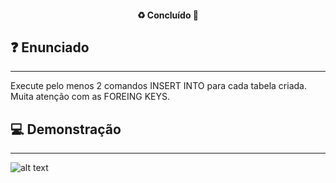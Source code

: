 <h4 align="center"> 
  ♻️ Concluído 🚀
</h4>

## ❓ Enunciado
---

Execute pelo menos 2 comandos INSERT INTO para cada tabela criada. Muita atenção com
as FOREING KEYS.


## 💻 Demonstração
---

![alt text](img/my-image.png)

